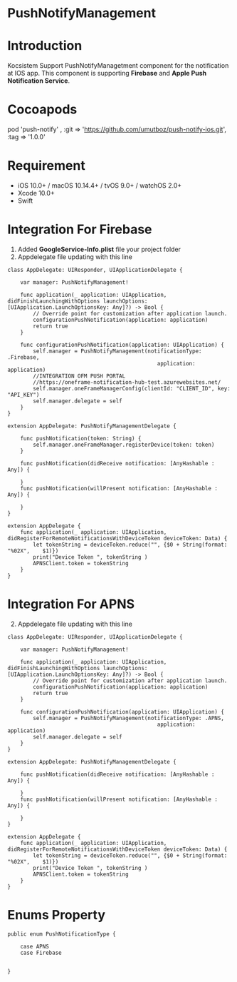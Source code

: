 # PushNotifyManagement

# Introduction
Kocsistem Support PushNotifyManagetment component for the notification at IOS app. This component is supporting **Firebase** and **Apple Push Notification Service**.

# Cocoapods

pod 'push-notify' , :git => 'https://github.com/umutboz/push-notify-ios.git', :tag => '1.0.0'

# Requirement

*   iOS 10.0+ / macOS 10.14.4+ / tvOS 9.0+ / watchOS 2.0+
*   Xcode 10.0+
*   Swift

# Integration For Firebase

1. Added **GoogleService-Info.plist** file your project folder
2. Appdelegate file updating with this line 
```
class AppDelegate: UIResponder, UIApplicationDelegate {
    
    var manager: PushNotifyManagement!
    
    func application(_ application: UIApplication, didFinishLaunchingWithOptions launchOptions: [UIApplication.LaunchOptionsKey: Any]?) -> Bool {
        // Override point for customization after application launch.
        configurationPushNotification(application: application)
        return true
    }
    
    func configurationPushNotification(application: UIApplication) {
        self.manager = PushNotifyManagement(notificationType: .Firebase,
                                               application: application)
        //INTEGRATION OFM PUSH PORTAL
        //https://oneframe-notification-hub-test.azurewebsites.net/
        self.manager.oneFrameManagerConfig(clientId: "CLIENT_ID", key: "API_KEY")
        self.manager.delegate = self
    }
}

extension AppDelegate: PushNotifyManagementDelegate {

    func pushNotification(token: String) {
        self.manager.oneFrameManager.registerDevice(token: token)
    }

    func pushNotification(didReceive notification: [AnyHashable : Any]) {
        
    }
    func pushNotification(willPresent notification: [AnyHashable : Any]) {

    }
}

extension AppDelegate {
    func application(_ application: UIApplication, didRegisterForRemoteNotificationsWithDeviceToken deviceToken: Data) {
        let tokenString = deviceToken.reduce("", {$0 + String(format: "%02X",    $1)})
        print("Device Token ", tokenString )
        APNSClient.token = tokenString
    }
}

```

# Integration For APNS

2. Appdelegate file updating with this line
```
class AppDelegate: UIResponder, UIApplicationDelegate {
    
    var manager: PushNotifyManagement!
    
    func application(_ application: UIApplication, didFinishLaunchingWithOptions launchOptions: [UIApplication.LaunchOptionsKey: Any]?) -> Bool {
        // Override point for customization after application launch.
        configurationPushNotification(application: application)
        return true
    }
    
    func configurationPushNotification(application: UIApplication) {
        self.manager = PushNotifyManagement(notificationType: .APNS,
                                               application: application)
        self.manager.delegate = self
    }
}

extension AppDelegate: PushNotifyManagementDelegate {

    func pushNotification(didReceive notification: [AnyHashable : Any]) {
        
    }
    func pushNotification(willPresent notification: [AnyHashable : Any]) {

    }
}

extension AppDelegate {
    func application(_ application: UIApplication, didRegisterForRemoteNotificationsWithDeviceToken deviceToken: Data) {
        let tokenString = deviceToken.reduce("", {$0 + String(format: "%02X",    $1)})
        print("Device Token ", tokenString )
        APNSClient.token = tokenString
    }
}

```

# Enums Property

```
public enum PushNotificationType {
    
    case APNS
    case Firebase
    
    
}
```
